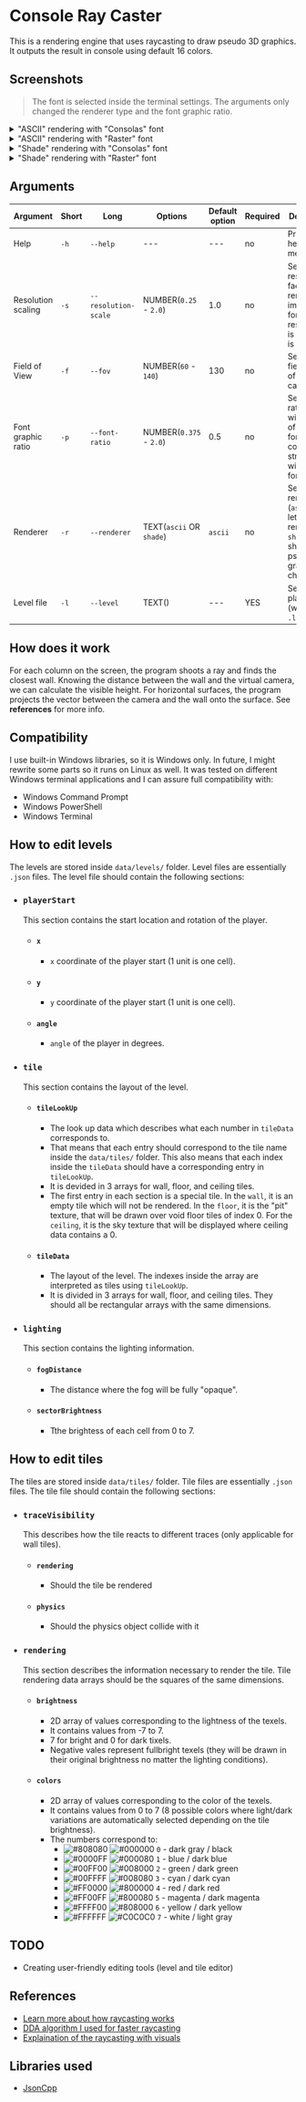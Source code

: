 # Console Ray Caster
This is a rendering engine that uses raycasting to draw pseudo 3D graphics. It outputs the result in console using default 16 colors.

## Screenshots
> The font is selected inside the terminal settings. The arguments only changed the renderer type and the font graphic ratio.
<details>
<summary>"ASCII" rendering with "Consolas" font</summary>

```powershell
ConsoleRayCaster.exe -l test -r ascii
```
!["ASCII" rendering with "Consolas" font](https://github.com/nenikitov/ConsoleRayCaster/blob/main/screenshots/ascii-consolas.png?raw=true)
</details>

<details>
<summary>"ASCII" rendering with "Raster" font</summary>

```powershell
ConsoleRayCaster.exe -l test -r ascii -p 1
```
!["ASCII" rendering with "Raster" font](https://github.com/nenikitov/ConsoleRayCaster/blob/main/screenshots/ascii-raster.png?raw=true)
</details>

<details>
<summary>"Shade" rendering with "Consolas" font</summary>

```powershell
ConsoleRayCaster.exe -l test -r ascii
```
!["Shade" rendering with "Consolas" font](https://github.com/nenikitov/ConsoleRayCaster/blob/main/screenshots/shade-consolas.png?raw=true)
</details>

<details>
<summary>"Shade" rendering with "Raster" font</summary>

```powershell
ConsoleRayCaster.exe -l test -r ascii -p 1
```
!["Shade" rendering with "Raster" font](https://github.com/nenikitov/ConsoleRayCaster/blob/main/screenshots/shade-raster.png?raw=true)
</details>

## Arguments
| Argument           | Short | Long                 | Options                  | Default option | Required | Description                                                                                              |
|--------------------|-------|----------------------|--------------------------|----------------|----------|----------------------------------------------------------------------------------------------------------|
| Help               | `-h`  | `--help`             | ---                      | ---            | no       | Prints the help message                                                                                  |
| Resolution scaling | `-s`  | `--resolution-scale` | NUMBER(`0.25` - `2.0`)   | 1.0            | no       | Sets the resolution factor of the rendered image (0.25 for quarter resolution, 1 is normal, 2 is double) |
| Field of View      | `-f`  | `--fov`              | NUMBER(`60` - `140`)     | 130            | no       | Sets the field of view of the camera                                                                     |
| Font graphic ratio | `-p`  | `--font-ratio`       | NUMBER(`0.375` - `2.0`)  | 0.5            | no       | Sets the ratio width/height of the used font to correct the stretching with certain fonts                |
| Renderer           | `-r`  | `--renderer`         | TEXT(`ascii` OR `shade`) | `ascii`        | no       | Sets the renderer (`ascii` for letter only rendering, `shade` for shading pseudo graphic character)      |
| Level file         | `-l`  | `--level`            | TEXT()                   | ---            | YES      | Sets the played level (without `.lvl.json`)                                                              |

## How does it work
For each column on the screen, the program shoots a ray and finds the closest wall. Knowing the distance between the wall and the virtual camera, we can calculate the visible height. For horizontal surfaces, the program projects the vector between the camera and the wall onto the surface. See **references** for more info.

## Compatibility
I use built-in Windows libraries, so it is Windows only. In future, I might rewrite some parts so it runs on Linux as well. 
It was tested on different Windows terminal applications and I can assure full compatibility with:
* Windows Command Prompt
* Windows PowerShell
* Windows Terminal

## How to edit levels
The levels are stored inside `data/levels/` folder. Level files are essentially `.json` files. The level file should contain the following sections:
* ### **`playerStart`**
    This section contains the start location and rotation of the player.
    * #### `x`
        * `x` coordinate of the player start (1 unit is one cell).
    * #### `y`
        * `y` coordinate of the player start (1 unit is one cell).
    * #### `angle`
        * `angle` of the player in degrees.
* ### **`tile`**
    This section contains the layout of the level.
    * #### `tileLookUp`
        * The look up data which describes what each number in `tileData` corresponds to.
        *  That means that each entry should correspond to the tile name inside the `data/tiles/` folder. This also means that each index inside the `tileData` should have a corresponding entry in `tileLookUp`.
        * It is devided in 3 arrays for wall, floor, and ceiling tiles.
        * The first entry in each section is a special tile. In the `wall`, it is an empty tile which will not be rendered. In the `floor`, it is the "pit" texture, that will be drawn over void floor tiles of index 0. For the `ceiling`, it is the sky texture that will be displayed where ceiling data contains a 0.
    * #### `tileData`
        * The layout of the level. The indexes inside the array are interpreted as tiles using `tileLookUp`.
        * It is divided in 3 arrays for wall, floor, and ceiling tiles. They should all be rectangular arrays with the same dimensions.
* ### **`lighting`**
    This section contains the lighting information.
    * #### `fogDistance`
        * The distance where the fog will be fully "opaque".
    * #### `sectorBrightness`
        * Tthe brightess of each cell from 0 to 7.

## How to edit tiles
The tiles are stored inside `data/tiles/` folder. Tile files are essentially `.json` files. The tile file should contain the following sections:
* ### **`traceVisibility`**
    This describes how the tile reacts to different traces (only applicable for wall tiles).
    * #### `rendering`
        * Should the tile be rendered
    * #### `physics`
        * Should the physics object collide with it
* ### **`rendering`**
    This section describes the information necessary to render the tile. Tile rendering data arrays should be the squares of the same dimensions.
    * #### `brightness`
        * 2D array of values corresponding to the lightness of the texels.
        * It contains values from -7 to 7.
        * 7 for bright and 0 for dark tixels.
        * Negative vales represent fullbright texels (they will be drawn in their original brightness no matter the lighting conditions).
    * #### `colors`
        * 2D array of values corresponding to the color of the texels.
        * It contains values from 0 to 7 (8 possible colors where light/dark variations are automatically selected depending on the tile brightness).
        * The numbers correspond to:
            * ![#808080](https://via.placeholder.com/15/808080?text=+) ![#000000](https://via.placeholder.com/15/000000?text=+) `0` - dark gray / black
            * ![#0000FF](https://via.placeholder.com/15/0000FF?text=+) ![#000080](https://via.placeholder.com/15/000080?text=+) `1` - blue / dark blue
            * ![#00FF00](https://via.placeholder.com/15/00FF00?text=+) ![#008000](https://via.placeholder.com/15/008000?text=+) `2` - green / dark green
            * ![#00FFFF](https://via.placeholder.com/15/00FFFF?text=+) ![#008080](https://via.placeholder.com/15/008080?text=+) `3` - cyan / dark cyan
            * ![#FF0000](https://via.placeholder.com/15/FF0000?text=+) ![#800000](https://via.placeholder.com/15/800000?text=+) `4` - red / dark red
            * ![#FF00FF](https://via.placeholder.com/15/FF00FF?text=+) ![#800080](https://via.placeholder.com/15/800080?text=+) `5` - magenta / dark magenta
            * ![#FFFF00](https://via.placeholder.com/15/FFFF00?text=+) ![#808000](https://via.placeholder.com/15/808000?text=+) `6` - yellow / dark yellow
            * ![#FFFFFF](https://via.placeholder.com/15/FFFFFF?text=+) ![#C0C0C0](https://via.placeholder.com/15/C0C0C0?text=+) `7` - white / light gray

## TODO
* Creating user-friendly editing tools (level and tile editor)

## References
* [Learn more about how raycasting works](https://lodev.org/cgtutor/raycasting.html#:~:text=Raycasting%20is%20a%20rendering%20technique,vertical%20line%20of%20the%20screen. "Raycasting")
* [DDA algorithm I used for faster raycasting](https://www.youtube.com/watch?v=NbSee-XM7WA)
* [Explaination of the raycasting with visuals](https://www.youtube.com/watch?v=eOCQfxRQ2pY)

## Libraries used
* [JsonCpp](https://github.com/open-source-parsers/jsoncpp "JsonCpp Github")
